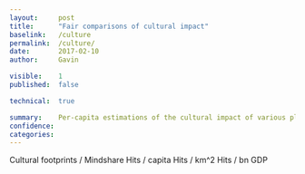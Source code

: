 ```yaml
---
layout:     post
title:      "Fair comparisons of cultural impact"
baselink:   /culture
permalink:  /culture/
date:       2017-02-10
author:     Gavin   

visible:	1
published:	false

technical: 	true

summary:    Per-capita estimations of the cultural impact of various places.
confidence: 
categories: 
---
```




Cultural footprints / Mindshare
Hits / capita
Hits / km^2
Hits / bn GDP
